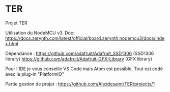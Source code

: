 # TER
Projet TER

Utilisation du NodeMCU v3. Doc:
https://docs.zerynth.com/latest/official/board.zerynth.nodemcu3/docs/index.html

Dépendance :
https://github.com/adafruit/Adafruit_SSD1306 (SSD1306 library)
https://github.com/adafruit/Adafruit-GFX-Library (GFX library)

Pour l'IDE je vous conseille VS Code mais Atom est possible.
Tout est codé avec le plug-in "PlatformIO"

Partie gestion de projet : https://github.com/Alexdesaint/TER/projects/1
